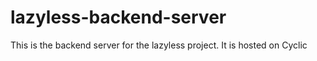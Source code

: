 # lazyless-backend-server

This is the backend server for the lazyless project.
It is hosted on Cyclic